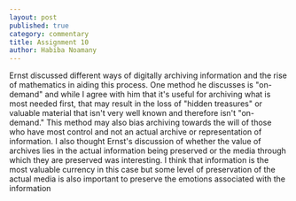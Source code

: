 ```yaml
---
layout: post
published: true
category: commentary
title: Assignment 10
author: Habiba Noamany
---
```

Ernst discussed different ways of digitally archiving information and the rise of mathematics in aiding this process. One method he discusses is "on-demand" and while I agree with him that it's useful for archiving what is most needed first, that may result in the loss of "hidden treasures" or valuable material that isn't very well known and therefore isn't "on-demand." This method may also bias archiving towards the will of those who have most control and not an actual archive or representation of information.
I also thought Ernst's discussion of whether the value of archives lies in the actual information being preserved or the media through which they are preserved was interesting. I think that information is the most valuable currency in this case but some level of preservation of the actual media is also important to preserve the emotions associated with the information
